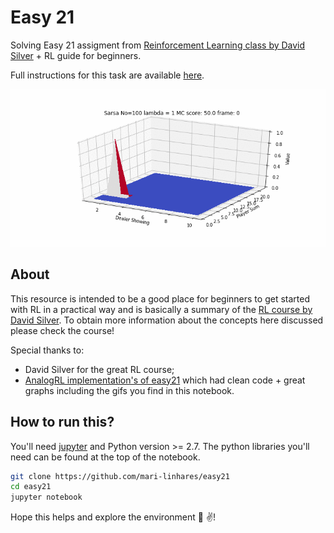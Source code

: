# Easy 21

Solving Easy 21 assigment from [Reinforcement Learning class by David Silver](http://www0.cs.ucl.ac.uk/staff/d.silver/web/Teaching.html) + RL guide for beginners.

Full instructions for this task are available [here](http://www0.cs.ucl.ac.uk/staff/d.silver/web/Teaching_files/Easy21-Johannes.pdf).

![](imgs/sarsa.gif)

## About

This resource is intended to be a good place for beginners to get started with RL in a practical
way and is basically a summary of the [RL course by David Silver](http://www0.cs.ucl.ac.uk/staff/d.silver/web/Teaching.html). To obtain more information about the concepts here discussed please check the course!

Special thanks to:
  * David Silver for the great RL course;
  * [AnalogRL implementation's of easy21](https://github.com/analog-rl/Easy21) which had clean code + great graphs
    including the gifs you find in this notebook.

## How to run this?

You'll need [jupyter](http://jupyter.org/) and Python version >= 2.7. The python libraries you'll need can be found
at the top of the notebook.

```bash
git clone https://github.com/mari-linhares/easy21
cd easy21
jupyter notebook
```


Hope this helps and explore the environment :sunrise_over_mountains: :v:!
